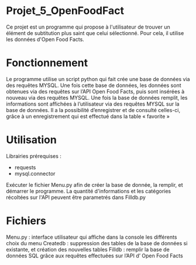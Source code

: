 # Projet_5_OpenFoodFact
Ce projet est un programme qui propose à l'utilisateur de trouver un élément de subtitution plus saint que celui sélectionné.
Pour cela, il utilise les données d'Open Food Facts.

# Fonctionnement
Le programme utilise un script python qui fait crée une base de données via des requêtes
MYSQL.
Une fois cette base de données, les données sont obtenues via des requêtes sur l’API Open
Food Facts, puis sont insérées à nouveau via des requêtes MYSQL.
Une fois la base de données remplit, les informations sont affichées à l’utilisateur via des
requêtes MYSQL sur la base de données.
Il a la possibilité d’enregistrer et de consulté celles-ci, grâce à un enregistrement qui est
effectué dans la table « favorite »

# Utilisation
Librairies prérequises : 
- requests
- mysql.connector

Exécuter le fichier Menu.py afin de créer la base de donnée, la remplir, et démarrer le programme.
La quantité d'informations et les catégories récoltées sur l'API peuvent être parametrés dans Filldb.py

# Fichiers 
Menu.py : interface utilisateur qui affiche dans la console les différents choix du menu
Createdb : suppression des tables de la base de données si existante, et création des nouvelles
tables
Filldb : remplir la base de données SQL grâce aux requêtes effectuées sur l’API d’ Open
Food Facts
